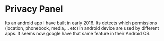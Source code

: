 # Privacy Panel

Its an android app I have built in early 2016. Its detects which permissions (location, phonebook, media,... etc) in android device are used by different apps. It seems now google have that same feature in their Android OS.
